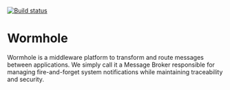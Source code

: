 
[![Build status](https://ci.appveyor.com/api/projects/status/ug8l009ovjnk2j9j/branch/develop?svg=true)](https://ci.appveyor.com/project/shadi-mahm/wormhole-ml1ad/branch/develop)



# Wormhole

Wormhole is a middleware platform to transform and route messages between applications. 
We simply call it a Message Broker responsible for managing fire-and-forget system notifications while maintaining traceability and security. 

